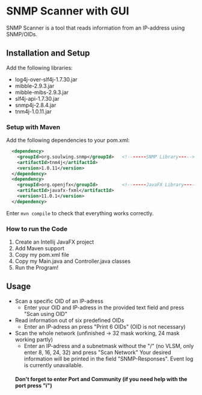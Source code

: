 # SNMP Scanner with GUI

SNMP Scanner is a tool that reads information from an IP-address using SNMP/OIDs.

## Installation and Setup

Add the following libraries:

- log4j-over-slf4j-1.7.30.jar
- mibble-2.9.3.jar
- mibble-mibs-2.9.3.jar
- slf4j-api-1.7.30.jar
- snmp4j-2.8.4.jar
- tnm4j-1.0.11.jar

### Setup with Maven

Add the following dependencies to your pom.xml:
```xml
  <dependency>
    <groupId>org.soulwing.snmp</groupId>   <!-------SNMP Library----->
    <artifactId>tnm4j</artifactId>
    <version>1.0.11</version>
  </dependency>
  <dependency>
    <groupId>org.openjfx</groupId>         <!-------JavaFX Library----->
    <artifactId>javafx-fxml</artifactId>
    <version>11.0.1</version>
  </dependency>
```
Enter `mvn compile` to check that everything works correctly. 

### How to run the Code

1. Create an Intellij JavaFX project
2. Add Maven support
3. Copy my pom.xml file
4. Copy my Main.java and Controller.java classes
5. Run the Program!
          
## Usage
- Scan a specific OID of an IP-adress
  - Enter your OID and IP-adress in the provided text field and press "Scan using OID"
- Read information out of six predefined OIDs
  - Enter an IP-adress an press "Print 6 OIDs" (OID is not necessary)
- Scan the whole network (unfinished -> 32 mask working, 24 mask working partly)
  - Enter an IP-adress and a subnetmask without the "/" (no VLSM, only enter 8, 16, 24, 32) and press "Scan Network"
Your desired information will be printed in the field "SNMP-Responses". Event log is currently unavailable.
  #### Don't forget to enter Port and Community (if you need help with the port press "i") ####
  
